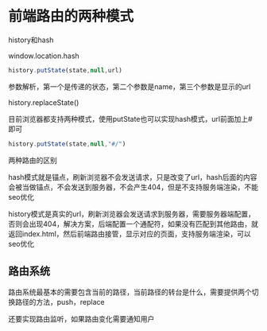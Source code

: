 # 前端路由的两种模式

history和hash

window.location.hash

```js
history.putState(state,null,url)
```
参数解析，第一个是传递的状态，第二个参数是name，第三个参数是显示的url

history.replaceState()

目前浏览器都支持两种模式，使用putState也可以实现hash模式，url前面加上#即可
```js
history.putState(state,null,"#/")
```



两种路由的区别

hash模式就是锚点，刷新浏览器不会发送请求，只是改变了url，hash后面的内容会被当做锚点，不会发送到服务器，不会产生404，但是不支持服务端渲染，不能
seo优化

history模式是真实的url，刷新浏览器会发送请求到服务器，需要服务器端配置，否则会出现404，解决方案，后端配置一个通配符，如果没有匹配到其他路由，就
返回index.html，然后前端路由接管，显示对应的页面，支持服务端渲染，可以seo优化


## 路由系统

路由系统最基本的需要包含当前的路径，当前路径的转台是什么，需要提供两个切换路径的方法，push，replace

还要实现路由监听，如果路由变化需要通知用户


